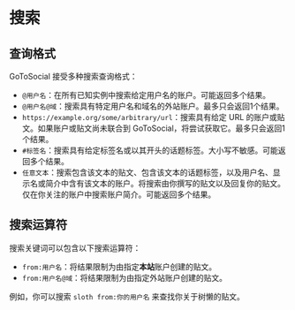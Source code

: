 # 搜索

## 查询格式

GoToSocial 接受多种搜索查询格式：

- `@用户名`：在所有已知实例中搜索给定用户名的账户。可能返回多个结果。
- `@用户名@域`：搜索具有特定用户名和域名的外站账户。最多只会返回1个结果。
- `https://example.org/some/arbitrary/url`：搜索具有给定 URL 的账户或贴文。如果账户或贴文尚未联合到 GoToSocial，将尝试获取它。最多只会返回1个结果。
- `#标签名`：搜索具有给定标签名或以其开头的话题标签。大小写不敏感。可能返回多个结果。
- `任意文本`：搜索包含该文本的贴文、包含该文本的话题标签，以及用户名、显示名或简介中含有该文本的账户。将搜索由你撰写的贴文以及回复你的贴文。仅在你关注的账户中搜索账户简介。可能返回多个结果。

## 搜索运算符

搜索关键词可以包含以下搜索运算符：

- `from:用户名`：将结果限制为由指定**本站**账户创建的贴文。
- `from:用户名@域`：将结果限制为由指定外站账户创建的贴文。

例如，你可以搜索 `sloth from:你的用户名` 来查找你关于树懒的贴文。
